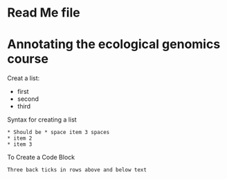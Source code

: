 # Read Me file 

# Annotating the ecological genomics course 
 
Creat a list:
* first   
* second   
* third   

Syntax for creating a list   

```
* Should be * space item 3 spaces    
* item 2   
* item 3
```

To Create a Code Block   
```
Three back ticks in rows above and below text
```
